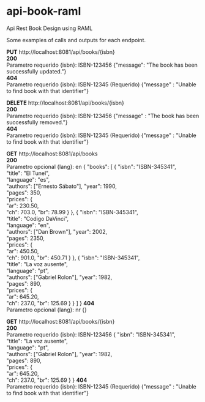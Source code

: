 # api-book-raml
Api Rest Book Design using RAML

Some examples of calls and outputs for each endpoint.

<b>PUT</b> http://localhost:8081/api/books/{isbn}<br>
	<b>200</b><br>
	    Parametro requerido {isbn}: ISBN-123456
			{"message": "The book has been successfully updated."}<br>
	<b>404</b><br>
	    Parametro requerido {isbn}: ISBN-12345 (Requerido)
			{"message" : "Unable to find book with that identifier"}<br>

<b>DELETE</b> http://localhost:8081/api/books/{isbn}<br>
	<b>200</b><br>
	    Parametro requerido {isbn}: ISBN-123456
			{"message" : "The book has been successfully removed."}<br>
	<b>404</b><br>
	    Parametro requerido {isbn}: ISBN-12345 (Requerido)
			{"message" : "Unable to find book with that identifier"}<br>

<b>GET</b> http://localhost:8081/api/books<br>
	<b>200</b><br>
	    Parametro opcional {lang}: en
			{
				"books": [
				  {
					"isbn": "ISBN-345341",  
					"title": "El Tunel",   
					"language": "es",      
					"authors": ["Ernesto Sábato"], 
					"year": 1990,          
					"pages": 350,          
					"prices": {            
					  "ar": 230.50,          
					  "ch": 703.0,
					  "br": 78.99
					}
				  },
				  {
					"isbn": "ISBN-345341",  
					"title": "Codigo DaVinci",   
					"language": "en",      
					"authors": ["Dan Brown"], 
					"year": 2002,          
					"pages": 2350,          
					"prices": {            
					  "ar": 450.50,          
					  "ch": 901.0,
					  "br": 450.71
					}
				  },
				  {
					"isbn": "ISBN-345341",  
					"title": "La voz ausente",   
					"language": "pt",      
					"authors": ["Gabriel Rolon"], 
					"year": 1982,          
					"pages": 890,          
					"prices": {            
					  "ar": 645.20,          
					  "ch": 237.0,
					  "br": 125.69
					}
				  }
				]
			}
	<b>404</b><br>
	    Parametro opcional {lang}: nr
			{}

<b>GET</b> http://localhost:8081/api/books/{isbn}<br>
	<b>200</b><br>
	    Parametro requerido {isbn}: ISBN-123456
			{
			  "isbn": "ISBN-345341",  
			  "title": "La voz ausente",   
			  "language": "pt",      
			  "authors": ["Gabriel Rolon"], 
			  "year": 1982,          
			  "pages": 890,          
			  "prices": {            
				"ar": 645.20,          
				"ch": 237.0,
				"br": 125.69
			  }
			}
	<b>404</b><br>
	    Parametro requerido {isbn}: ISBN-12345 (Requerido)
			{"message" : "Unable to find book with that identifier"}<br>

		
